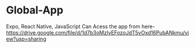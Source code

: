 # Global-App
Expo, React Native, JavaScript
Can Acess the app from here-https://drive.google.com/file/d/1d7b3oMzIvEFozoJdT5vOxd16PubANkmu/view?usp=sharing
